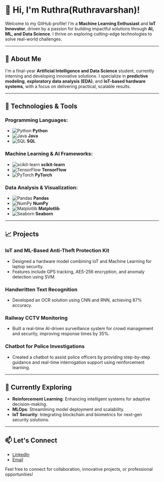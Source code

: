 # 👋 Hi, I'm Ruthra(Ruthravarshan)!  

Welcome to my GitHub profile! I'm a **Machine Learning Enthusiast** and **IoT Innovator**, driven by a passion for building impactful solutions through **AI, ML, and Data Science**. I thrive on exploring cutting-edge technologies to solve real-world challenges.

---

## 🚀 About Me  

I'm a final-year **Artificial Intelligence and Data Science** student, currently interning and developing innovative solutions. I specialize in **predictive modeling**, **exploratory data analysis (EDA)**, and **IoT-based hardware systems**, with a focus on delivering practical, scalable results.

---

## 🔧 Technologies & Tools  

### **Programming Languages:**  
- ![Python](https://img.shields.io/badge/Python-3776AB?style=flat&logo=python&logoColor=white) **Python**  
- ![Java](https://img.shields.io/badge/Java-007396?style=flat&logo=java&logoColor=white) **Java**  
- ![SQL](https://img.shields.io/badge/SQL-003B57?style=flat&logo=sql&logoColor=white) **SQL**  

### **Machine Learning & AI Frameworks:**  
- ![scikit-learn](https://img.shields.io/badge/scikit--learn-F7931E?style=flat&logo=scikit-learn&logoColor=white) **scikit-learn**  
- ![TensorFlow](https://img.shields.io/badge/TensorFlow-FF6F00?style=flat&logo=tensorflow&logoColor=white) **TensorFlow**  
- ![PyTorch](https://img.shields.io/badge/PyTorch-EE4C2C?style=flat&logo=pytorch&logoColor=white) **PyTorch**  

### **Data Analysis & Visualization:**  
- ![Pandas](https://img.shields.io/badge/Pandas-150458?style=flat&logo=pandas&logoColor=white) **Pandas**  
- ![NumPy](https://img.shields.io/badge/NumPy-013243?style=flat&logo=numpy&logoColor=white) **NumPy**  
- ![Matplotlib](https://img.shields.io/badge/Matplotlib-3E6D8E?style=flat&logo=matplotlib&logoColor=white) **Matplotlib**  
- ![Seaborn](https://img.shields.io/badge/Seaborn-9A7F94?style=flat&logo=seaborn&logoColor=white) **Seaborn**  

---

## 📈 Projects  

### **IoT and ML-Based Anti-Theft Protection Kit**  
- Designed a hardware model combining IoT and Machine Learning for laptop security.  
- Features include GPS tracking, AES-256 encryption, and anomaly detection using SVM.  

### **Handwritten Text Recognition**  
- Developed an OCR solution using CNN and RNN, achieving 87% accuracy.  

### **Railway CCTV Monitoring**  
- Built a real-time AI-driven surveillance system for crowd management and security, improving response times by 35%.  

### **Chatbot for Police Investigations**  
- Created a chatbot to assist police officers by providing step-by-step guidance and real-time interrogation support using reinforcement learning.  

---

## 🌱 Currently Exploring  

- **Reinforcement Learning**: Enhancing intelligent systems for adaptive decision-making.  
- **MLOps**: Streamlining model deployment and scalability.  
- **IoT Security**: Integrating blockchain and biometrics for next-gen security solutions.  

---

## 📫 Let's Connect  

- [LinkedIn](https://www.linkedin.com/in/ruthra-ai/)  
- [Email](mailto:ruthra.ai@ksrct.edu)  

Feel free to connect for collaboration, innovative projects, or professional opportunities!
